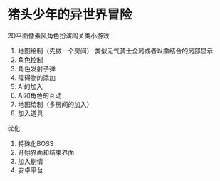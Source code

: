 # 猪头少年的异世界冒险

2D平面像素风角色扮演闯关类小游戏

1. 地图绘制（先做一个房间） 类似元气骑士全局或者以撒结合的局部显示
2. 角色控制
3. 角色发射子弹
4. 障碍物的添加
5. AI的加入
6. AI和角色的互动
7. 地图绘制（多房间的加入）
8. 加入道具



优化

1. 特殊化BOSS
2. 开始界面和结束界面
3. 加入剧情
4. 安卓平台